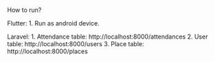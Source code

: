 
How to run?

Flutter:
	1. Run as android device.
	
Laravel:
	1. Attendance table: http://localhost:8000/attendances
	2. User table: http://localhost:8000/users
	3. Place table: http://localhost:8000/places